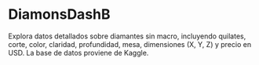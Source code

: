 # DiamonsDashB
Explora datos detallados sobre diamantes sin macro, incluyendo quilates, corte, color, claridad, profundidad, mesa, dimensiones (X, Y, Z) y precio en USD. La base de datos proviene de Kaggle.
